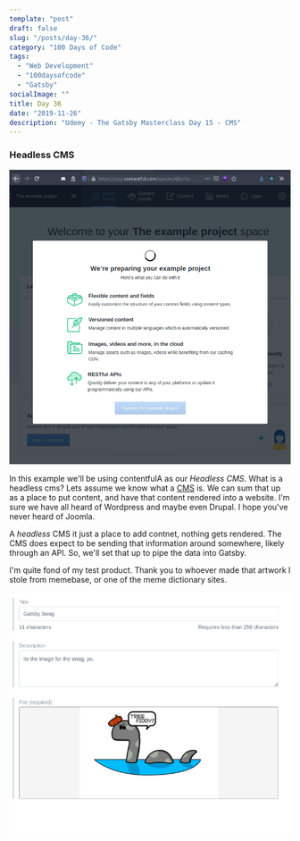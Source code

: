 ```yaml
---
template: "post"
draft: false
slug: "/posts/day-36/"
category: "100 Days of Code"
tags:
  - "Web Development"
  - "100daysofcode"
  - "Gatsby"
socialImage: ""
title: Day 36
date: "2019-11-26"
description: "Udemy - The Gatsby Masterclass Day 15 - CMS"
---
```


### Headless CMS

![contentful Headless CMS](../../static/media/2019-11-26-Contentful.png)

In this example we'll be using contentfulA as our _Headless CMS_. What is a headless cms? Lets assume we know what a [CMS](https://en.wikipedia.org/wiki/Content_management_system) is. We can sum that up as a place to put content, and have that content rendered into a website. I'm sure we have all heard of Wordpress and maybe even Drupal. I hope you've never heard of Joomla.

A _headless_ CMS it just a place to add contnet, nothing gets rendered. The CMS does expect to be sending that information around somewhere, likely through an API. So, we'll set that up to pipe the data into Gatsby.

I'm quite fond of my test product. Thank you to whoever made that artwork I stole from memebase, or one of the meme dictionary sites.

![contentful test product](../../static/media/2019-11-26-Contentful-Product.png)


